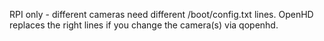 RPI only - different cameras need different /boot/config.txt lines.
OpenHD replaces the right lines if you change the camera(s) via qopenhd.